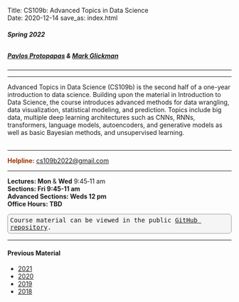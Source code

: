 Title: CS109b: Advanced Topics in Data Science <br>
Date: 2020-12-14
save_as: index.html


<h5>
Spring 2022 <br><br>

<a href="mailto:pavlos@seas.harvard.edu">Pavlos Protopapas</a> & <a href='mailto:glickman@fas.harvard.edu'>Mark Glickman</a></h5>

<hr>

<style>
pre {
  background-color: #F5F5F5;
  display: block;
  font-family: monospace;
  font-size: 14px;
  white-space: pre;
  border-color: #999999;
  border-width: 1px;
  border-style: solid;
  border-radius: 6px;
  margin: 1em 0;
  padding: 5px;
  white-space: pre-wrap;
}

.containerMain {
    display: flex;
    width: 100%;
    height: 300px;
}

.contentA {
    flex: 1;
    flex-direction:column;
 }

.contentB {
    flex: 3;
  }
</style>
<hr>


<p>Advanced Topics in Data Science (CS109b) is the second half of a one-year introduction to data science. Building upon the material in Introduction to Data Science, the course introduces advanced methods for data wrangling, data visualization, statistical modeling, and prediction. Topics include big data, multiple deep learning architectures such as CNNs, RNNs, transformers, language models, autoencoders, and generative models as well as basic Bayesian methods, and unsupervised learning.<br/><br/>

<hr>
<span style="color: #993300;"><strong>Helpline:</strong></span> <a href="mailto:cs109b2022@gmail.com">cs109b2022@gmail.com</a>
<br/>

<hr>


<strong>Lectures: Mon </strong> & <strong>Wed</strong> 9:45‐11 am
<br/>
<strong>Sections: Fri 9:45-11 am </strong>
<br/>
<strong>Advanced Sections: Weds 12 pm </strong>
<br/>
<strong>Office Hours: TBD </strong>
<br/>


<pre>Course material can be viewed in the public <a href="https://github.com/Harvard-IACS/2022-CS109B/tree/master/content">GitHub repository</a>.</pre>

<hr>
<h4>Previous Material</h4>
<ul>
<li><a href="http://harvard-iacs.github.io/2021-CS109B">2021</a></li>
<li><a href="http://harvard-iacs.github.io/2020-CS109B">2020</a></li>
<li><a href="http://harvard-iacs.github.io/2019-CS109B">2019</a></li>
<li><a href="http://harvard-iacs.github.io/2018-CS109B">2018</a></li>
</ul>
